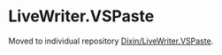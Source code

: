 # LiveWriter.VSPaste

Moved to individual repository [Dixin/LiveWriter.VSPaste](https://github.com/Dixin/LiveWriter.VSPaste).

